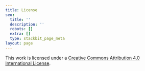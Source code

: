 ```yaml
---
title: License
seo:
  title: ''
  description: ''
  robots: []
  extra: []
  type: stackbit_page_meta
layout: page
---
```

This work is licensed under a [Creative Commons Attribution 4.0 International License](http://creativecommons.org/licenses/by/4.0/).
